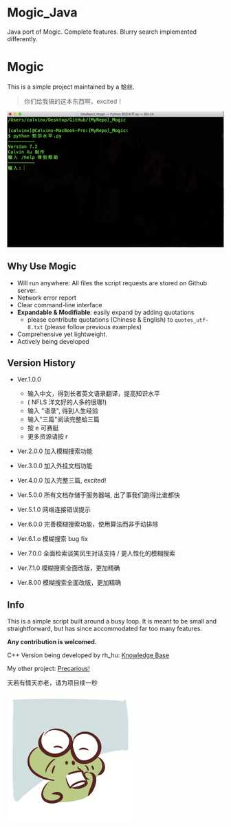 # Mogic_Java
Java port of Mogic. Complete features. Blurry search implemented differently.

# Mogic

This is a simple project maintained by a 蛤丝.

> 你们给我搞的这本东西啊，excited！

![Usage](https://github.com/Calvin-Xu/Mogic/blob/master/Assets/Usage.gif)

## Why Use Mogic

* Will run anywhere: All files the script requests are stored on Github server.
* Network error report
* Clear command-line interface
* **Expandable & Modifiable**: easily expand by adding quotations
    * please contribute quotations (Chinese & English) to ```quotes_utf-8.txt``` (please follow previous examples)
* Comprehensive yet lightweight.
* Actively being developed

## Version History
* Ver.1.0.0
    * 输入中文，得到长者英文语录翻译，提高知识水平
    * ( NFLS 洋文好的人多的很哪!)
    * 输入 "语录", 得到人生经验
    * 输入"三篇"阅读完整蛤三篇
    * 按 e 可赛艇
    * 更多资源请按 r

* Ver.2.0.0
加入模糊搜索功能
* Ver.3.0.0
加入外挂文档功能
* Ver.4.0.0
加入完整三篇, excited!
* Ver.5.0.0
所有文档存储于服务器端, 出了事我们跑得比谁都快
* Ver.5.1.0
网络连接错误提示
* Ver.6.0.0
完善模糊搜索功能，使用算法而非手动排除
* Ver.6.1.o
模糊搜索 bug fix
* Ver.7.0.0
全面检索谈笑风生对话支持 / 更人性化的模糊搜索
* Ver.7.1.0
模糊搜索全面改版，更加精确
* Ver.8.00
模糊搜索全面改版，更加精确


## Info

This is a simple script built around a busy loop. It is meant to be small and straightforward, but has since accommodated far too many features.

**Any contribution is welcomed.**

C++ Version being developed by rh_hu: [Knowledge Base](https://github.com/huyuxuab/Knowledge_base)

My other project: [Precarious!](https://github.com/Calvin-Xu/Precarious_Game)

天若有情天亦老，请为项目续一秒

![The Elderly](https://github.com/Calvin-Xu/Mogic/blob/master/Assets/TheElderly.gif)
